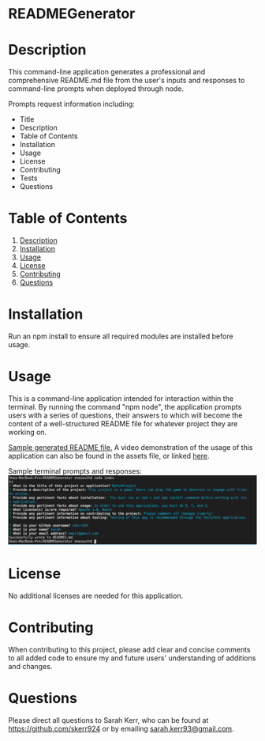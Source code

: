 # READMEGenerator 

<a name="desc"></a>
# Description 
This command-line application generates a professional and comprehensive README.md file from the user's inputs and responses to command-line prompts when deployed through node. 

Prompts request information including: 
  * Title
  * Description
  * Table of Contents
  * Installation
  * Usage
  * License
  * Contributing
  * Tests
  * Questions

# Table of Contents 
1. [Description](#desc)
2. [Installation](#install)
3. [Usage](#usage)
4. [License](#lic)
5. [Contributing](#contr)
6. [Questions](#quest)

<a name="install"></a>
# Installation 
Run an npm install to ensure all required modules are installed before usage. 

<a name="usage"></a>
# Usage 
This is a command-line application intended for interaction within the terminal. By running the command "npm node", the application prompts users with a series of questions, their answers to which will become the content of a well-structured README file for whatever project they are working on. 

<a href = "/assets/ExampleReadMe.md"> Sample generated README file.</a> A video demonstration of the usage of this application can also be found in the assets file, or linked <a href = "/assets/READMEGeneratorDemo.mp4"> here</a>. 

Sample terminal prompts and responses: <img src = "/assets/PromptMockAnswers.png" >

<a name="lic"></a>
# License 
No additional licenses are needed for this application. 

<a name="contr"></a>
# Contributing 
When contributing to this project, please add clear and concise comments to all added code to ensure my and future users' understanding of additions and changes. 

<a name="quest"></a>
# Questions 
Please direct all questions to Sarah Kerr, who can be found at https://github.com/skerr924 or by emailing sarah.kerr93@gmail.com. 



